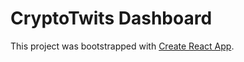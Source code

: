 # CryptoTwits Dashboard

This project was bootstrapped with [Create React App](https://github.com/facebook/create-react-app).
